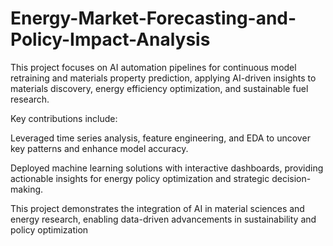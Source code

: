 # Energy-Market-Forecasting-and-Policy-Impact-Analysis


This project focuses on AI automation pipelines for continuous model retraining and materials property prediction, applying AI-driven insights to materials discovery, energy efficiency optimization, and sustainable fuel research.

Key contributions include:

Leveraged time series analysis, feature engineering, and EDA to uncover key patterns and enhance model accuracy.

Deployed machine learning solutions with interactive dashboards, providing actionable insights for energy policy optimization and strategic decision-making.

This project demonstrates the integration of AI in material sciences and energy research, enabling data-driven advancements in sustainability and policy optimization
